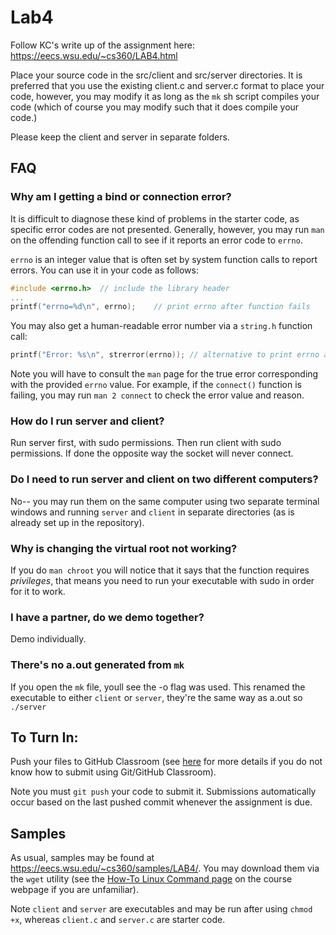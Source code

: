 # Lab4

Follow KC's write up of the assignment here: https://eecs.wsu.edu/~cs360/LAB4.html

Place your source code in the src/client and src/server directories. It is preferred that you use the existing client.c and server.c format to place your code, however, you may modify it as long as the `mk` sh script compiles your code (which of course you may modify such that it does compile your code.)

Please keep the client and server in separate folders.

## FAQ
### Why am I getting a bind or connection error?
It is difficult to diagnose these kind of problems in the starter code, as specific error codes are not presented. Generally, however, you may run `man` on the offending function call to see if it reports an error code to `errno`.

`errno` is an integer value that is often set by system function calls to report errors. You can use it in your code as follows:
```c
#include <errno.h> 	// include the library header
...
printf("errno=%d\n", errno);	// print errno after function fails
```
You may also get a human-readable error number via a `string.h` function call:
```c
printf("Error: %s\n", strerror(errno));	// alternative to print errno as a string
```
Note you will have to consult the `man` page for the true error corresponding with the provided `errno` value. For example, if the `connect()` function is failing, you may run `man 2 connect` to check the error value and reason.

### How do I run server and client?
Run server first, with sudo permissions. Then run client with sudo permissions. If done the opposite way the socket will never connect. 

### Do I need to run server and client on two different computers?
No-- you may run them on the same computer using two separate terminal windows and running `server` and `client` in separate directories (as is already set up in the repository).

### Why is changing the virtual root not working?
If you do `man chroot` you will notice that it says that the function requires *privileges*, that means you need to run your executable with sudo in order for it to work.

### I have a partner, do we demo together?
Demo individually.

### There's no a.out generated from `mk`
If you open the `mk` file, youll see the -o flag was used. This renamed the executable to either `client` or `server`, they're the same way as a.out so `./server`

## To Turn In:
Push your files to GitHub Classroom (see [here](https://eecs.wsu.edu/~cs360/ta_resources/howto-linux-cmds.html) for more details if you do not know how to submit using Git/GitHub Classroom).

Note you must `git push` your code to submit it. Submissions automatically occur based on the last pushed commit whenever the assignment is due.

## Samples
As usual, samples may be found at https://eecs.wsu.edu/~cs360/samples/LAB4/. You may download them via the `wget` utility (see the [How-To Linux Command page](https://eecs.wsu.edu/~cs360/ta_resources/howto-linux-cmds.html) on the course webpage if you are unfamiliar).

Note `client` and `server` are executables and may be run after using `chmod +x`, whereas `client.c` and `server.c` are starter code.
